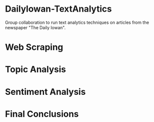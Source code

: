 # DailyIowan-TextAnalytics
Group collaboration to run text analytics techniques on articles from the newspaper "The Daily Iowan". 




# Web Scraping



# Topic Analysis 


# Sentiment Analysis 


# Final Conclusions



